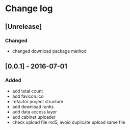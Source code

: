 # Change log

## [Unrelease]
### Changed
- changed download package method


## [0.0.1] - 2016-07-01
### Added
- add total count
- add favicon.ico
- refactor project structure
- add download ranks
- add data access layer
- add cabinet uploader
- check upload file md5, avoid duplicate upload same file